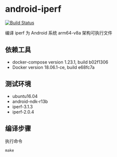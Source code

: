 # android-iperf

[![Build Status](https://travis-ci.org/alvisisme/android-iperf.svg?branch=master)](https://travis-ci.org/alvisisme/android-iperf)

编译 iperf 为 Android 系统 arm64-v8a 架构可执行文件

## 依赖工具

* docker-compose version 1.23.1, build b02f1306
* Docker version 18.06.1-ce, build e68fc7a

## 测试环境

* ubuntu16.04
* android-ndk-r13b
* iperf-3.1.3
* iperf-2.0.4

## 编译步骤

执行命令
```shell
make
```
